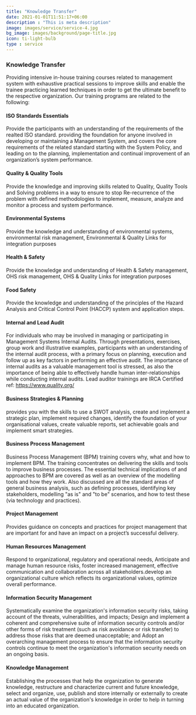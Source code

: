 ```yaml
---
title: "Knowledge Transfer"
date: 2021-01-01T11:51:17+06:00
description : "This is meta description"
image: images/service/service-4.jpg
bg_image: images/background/page-title.jpg
icon: ti-light-bulb
type : service
---
```


### Knowledge Transfer
Providing intensive in-house training courses related to management system with exhaustive practical sessions to improve skills and enable the trainee practicing learned techniques in order to get the ultimate benefit to the respective organization. Our training programs are related to the following:


#### ISO Standards Essentials
Provide the participants with an understanding of the requirements of the realted ISO standard. providing the foundation for anyone involved in developing or maintaining a Management System, and covers the core requirements of the related standard starting with the System Policy, and leading on to the planning, implementation and continual improvement of an organization’s system performance.

#### Quality & Quality Tools
 Provide the knowledge and improving skills related to Quality, Quality Tools and Solving problems in a way to ensure to stop Re-recurrence of the problem with defined methodologies to implement, measure, analyze and monitor a process and system performance.

#### Environmental Systems
Provide the knowledge and understanding of environmental systems, environmental risk management, Environmental & Quality Links for integration purposes

#### Health & Safety
Provide the knowledge and understanding of Health & Safety management, OHS risk management, OHS & Quality Links for integration purposes

#### Food Safety
Provide the knowledge and understanding of the principles of the Hazard Analysis and Critical Control Point (HACCP) system and application steps.


#### Internal and Lead Audit
For individuals who may be involved in managing or participating in Management Systems Internal Audits. Through presentations, exercises, group work and illustrative examples, participants with an understanding of the internal audit process, with a primary focus on planning, execution and follow up as key factors in performing an effective audit. The importance of internal audits as a valuable management tool is stressed, as also the importance of being able to effectively handle human inter-relationships while conducting internal audits. Lead auditor trainings are IRCA Certified ref: https://www.quality.org/

#### Business Strategies & Planning
provides you with the skills to use a SWOT analysis, create and implement a strategic plan, implement required changes, identify the foundation of your organisational values, create valuable reports, set achievable goals and implement smart strategies.

#### Business Process Management
Business Process Management (BPM) training covers why, what and how to implement BPM. The training concentrates on delivering the skills and tools to improve business processes. The essential technical implications of and approaches to BPM are covered as well as an overview of the modelling tools and how they work. Also discussed are all the standard areas of general business analysis, such as defining processes, identifying key stakeholders, modelling "as is" and "to be" scenarios, and how to test these (via technology and practices).

#### Project Management
Provides guidance on concepts and practices for project management that are important for and have an impact on a project’s successful delivery.

#### Human Resources Management
Respond to organizational, regulatory and operational needs, Anticipate and manage human resource risks, foster increased management, effective communication and collaboration across all stakeholders.develop an organizational culture which reflects its organizational values, optimize overall performance.

#### Information Security Management
Systematically examine the organization's information security risks, taking account of the threats, vulnerabilities, and impacts;
Design and implement a coherent and comprehensive suite of information security controls and/or other forms of risk treatment (such as risk avoidance or risk transfer) to address those risks that are deemed unacceptable; and
Adopt an overarching management process to ensure that the information security controls continue to meet the organization's information security needs on an ongoing basis.

#### Knowledge Management
Establishing the processes that help the organization to generate knowledge, restructure and characterize current and future knowledge, select and organize, use, publish and store internally or externally to create an actual value of the organization's knowledge in order to help in turning into an educated organization.



